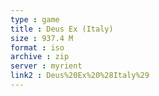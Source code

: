 ```yaml
---
type : game
title : Deus Ex (Italy)
size : 937.4 M
format : iso
archive : zip
server : myrient
link2 : Deus%20Ex%20%28Italy%29
---
```

